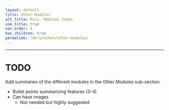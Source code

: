 ```yaml
---
layout: default
title: Other Modules
alt_title: Misc. Modules Index
use_title: true
nav_order: 4
has_children: true
permalink: /docs/other/other-modules/
---
```


---

# TODO
Add summaries of the different modules in the Other Modules sub-section.

* Bullet points summarizing features (3-4)
* Can have images
  * Not needed but highly suggested 